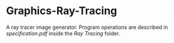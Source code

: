 # Graphics-Ray-Tracing

A ray tracer image generator.
Program operations are described in *specification.pdf* inside the *Ray Tracing* folder.
